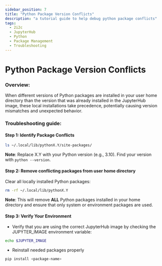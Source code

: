 ```yaml
---
sidebar_position: 7
title: "Python Package Version Conflicts"
description: "a tutorial guide to help debug python package conflicts"
tags:
  - 2i2c
  - JupyterHub
  - Python
  - Package Management
  - Troubleshooting
---
```

# Python Package Version Conflicts

### Overview:

When different versions of Python packages are installed in your user home directory than the version that was already installed in the JupyterHub image, these local installations take precedence, potentially causing version mismatches and unexpected behavior.

### Troubleshooting guide:

#### Step 1: Identify Package Conflicts
```bash
ls ~/.local/lib/pythonX.Y/site-packages/
```
**Note**: Replace X.Y with your Python version (e.g., 3.10). Find your version with `python --version`.

#### Step 2: Remove conflicting packages from user home directory

Clear all locally installed Python packages:

```bash
rm -rf ~/.local/lib/pythonX.Y
```
**Note**: This will remove **ALL** Python packages installed in your home directory and ensure that only system or environment packages are used.

#### Step 3: Verify Your Environment
- Verify that you are using the correct JupyterHub image by checking the JUPYTER_IMAGE environment variable:

```bash
echo $JUPYTER_IMAGE
```
- Reinstall needed packages properly
```bash
pip install <package-name>
```
